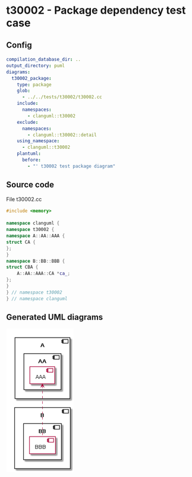 # t30002 - Package dependency test case
## Config
```yaml
compilation_database_dir: ..
output_directory: puml
diagrams:
  t30002_package:
    type: package
    glob:
      - ../../tests/t30002/t30002.cc
    include:
      namespaces:
        - clanguml::t30002
    exclude:
      namespaces:
        - clanguml::t30002::detail
    using_namespace:
      - clanguml::t30002
    plantuml:
      before:
        - "' t30002 test package diagram"
```
## Source code
File t30002.cc
```cpp
#include <memory>

namespace clanguml {
namespace t30002 {
namespace A::AA::AAA {
struct CA {
};
}
namespace B::BB::BBB {
struct CBA {
    A::AA::AAA::CA *ca_;
};
}
} // namespace t30002
} // namespace clanguml

```
## Generated UML diagrams
![t30002_package](./t30002_package.png "Package dependency test case")
